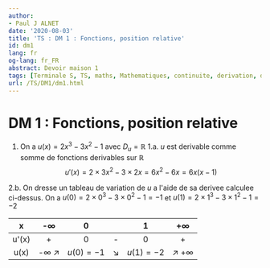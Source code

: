 ```yaml
---
author:
- Paul J ALNET
date: '2020-08-03'
title: 'TS : DM 1 : Fonctions, position relative'
id: dm1
lang: fr
og-lang: fr_FR
abstract: Devoir maison 1
tags: [Terminale S, TS, maths, Mathematiques, continuite, derivation, dm]
url: /TS/DM1/dm1.html
---
```

# DM 1 : Fonctions, position relative

1. On a $u(x) = 2x^3 -3x^2 -1$ avec $D_u = \mathbb{R}$
1.a. $u$ est derivable comme somme de fonctions derivables sur $\mathbb{R}$
     $$u'(x) = 2 \times 3x^2 - 3 \times 2x = 6x^2 -6x = 6x(x-1)$$

2.b. On dresse un tableau de variation de $u$ a l'aide de sa derivee calculee ci-dessus.
On a $u(0) = 2\times 0^3 - 3\times 0^2 -1 = -1$ et $u(1) = 2\times 1^3 - 3\times 1^2 -1 = -2$

|  x  | -$\infty$| 0 |   | 1 | $+\infty$ |
|:---:|:-----------:|:-:|:-:|:-:|:------------:|
|u'(x)|      +      | 0 | - | 0 |      +       |
|u(x) | -$\infty$ $\nearrow$ | $u(0) = -1$ | $\searrow$ | $u(1) = -2$ | $\nearrow$ +$\infty$|
